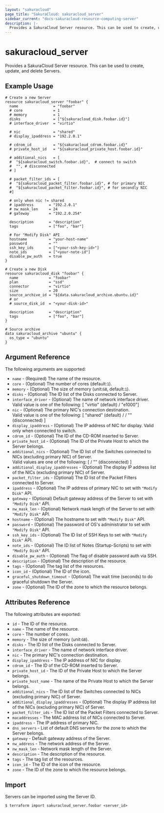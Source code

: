 ```yaml
---
layout: "sakuracloud"
page_title: "SakuraCloud: sakuracloud_server"
sidebar_current: "docs-sakuracloud-resource-computing-server"
description: |-
  Provides a SakuraCloud Server resource. This can be used to create, update, and delete Servers.
---
```


# sakuracloud\_server

Provides a SakuraCloud Server resource. This can be used to create, update, and delete Servers.

## Example Usage

```hcl
# Create a new Server
resource sakuracloud_server "foobar" {
  name                = "foobar"
  # core              = 1
  # memory            = 1
  disks               = ["${sakuracloud_disk.foobar.id}"]
  # interface_driver  = "virtio"
  
  # nic               = "shared"
  # display_ipaddress = "192.2.0.1"
  
  # cdrom_id          = "${sakuracloud_cdrom.foobar.id}"
  # private_host_id   = "${sakuracloud_private_host.foobar.id}"
  
  # additional_nics   = [
  #  "${sakuracloud_switch.foobar.id}",  # connect to switch
  #  "", # disconnected
  # ] 
  
  # packet_filter_ids = [
  #  "${sakuracloud_packet_filter.foobar.id}", # for primary NIC
  #  "${sakuracloud_packet_filter.foobar.id}", # for secondly NIC
  #]
 
  # only when nic != shared
  # ipaddress       = "192.2.0.1"
  # nw_mask_len     = 24
  # gateway         = "192.2.0.254" 
  
  description       = "description"
  tags              = ["foo", "bar"]
  
  # For "Modify Disk" API
  hostname          = "your-host-name"
  password          = ""
  ssh_key_ids       = ["<your-ssh-key-id>"]
  note_ids          = ["<your-note-id"]
  disable_pw_auth   = true
}

# Create a new Disk
resource sakuracloud_disk "foobar" {
  name              = "foobar"
  plan              = "ssd"
  connector         = "virtio"
  size              = 20
  source_archive_id = "${data.sakuracloud_archive.ubuntu.id}"
  # or
  # source_disk_id  = "<your-disk-id>"
  
  description       = "description"
  tags              = ["foo", "bar"]
}

# Source archive
data sakuracloud_archive "ubuntu" {
  os_type = "ubuntu"
}

```

## Argument Reference

The following arguments are supported:

* `name` - (Required) The name of the resource.
* `core` - (Optional) The number of cores (default:`1`).
* `memory` - (Optional) The size of memory (unit:`GB`, default:`1`).
* `disks` - (Optional) The ID list of the Disks connected to Server.
* `interface_driver` - (Optional) The name of network interface driver.  
Valid value is one of the following: [ "virtio" (default) / "e1000"]
* `nic` - (Optional) The primary NIC's connection destination.  
Valid value is one of the following: [ "shared" (default) / <Switch ID> / "" (disconnected) ]
* `display_ipaddress` - (Optional) The IP address of NIC for display. Valid only when connected to switch.  
* `cdrom_id` - (Optional) The ID of the CD-ROM inserted to Server.
* `private_host_id` - (Optional) The ID of the Private Host to which the Server belongs.
* `additional_nics` - (Optional) The ID list of the Switches connected to NICs (excluding primary NIC) of Server.  
Valid values are one of the following: [ <Switch ID> / "" (disconnected) ]
* `additional_display_ipaddresses` - (Optional) The display IP address list of the NICs (excluding primary NIC) of Server.  
* `packet_filter_ids` - (Optional) The ID list of the Packet Filters connected to Server.
* `ipaddress` - (Optional) The IP address of primary NIC to set with `"Modify Disk"` API.
* `gateway` - (Optional) Default gateway address of the Server to set with `"Modify Disk"` API.	 
* `nw_mask_len` - (Optional) Network mask length of the Server to set with `"Modify Disk"` API.
* `hostname` - (Optional) The hostname to set with `"Modify Disk"` API.
* `password` - (Optional) The password of OS's administrator to set with `"Modify Disk"` API.
* `ssh_key_ids` - (Optional) The ID list of SSH Keys to set with `"Modify Disk"` API.
* `note_ids` - (Optional) The ID list of Notes (Startup-Scripts) to set with `"Modify Disk"` API.
* `disable_pw_auth` - (Optional) The flag of disable password auth via SSH.
* `description` - (Optional) The description of the resource.
* `tags` - (Optional) The tag list of the resources.
* `icon_id` - (Optional) The ID of the icon.
* `graceful_shutdown_timeout` - (Optional) The wait time (seconds) to do graceful shutdown the Server.
* `zone` - (Optional) The ID of the zone to which the resource belongs.

## Attributes Reference

The following attributes are exported:

* `id` - The ID of the resource.
* `name` - The name of the resource.
* `core` - The number of cores.
* `memory` - The size of memory (unit:`GB`).
* `disks` - The ID list of the Disks connected to Server.
* `interface_driver` - The name of network interface driver.
* `nic` - The primary NIC's connection destination.
* `display_ipaddress` - The IP address of NIC for display. 
* `cdrom_id` - The ID of the CD-ROM inserted to Server.
* `private_host_id` - The ID of the Private Host to which the Server belongs.
* `private_host_name` - The name of the Private Host to which the Server belongs.
* `additional_nics` - The ID list of the Switches connected to NICs (excluding primary NIC) of Server.
* `additional_display_ipaddresses` - (Optional) The display IP address list of the NICs (excluding primary NIC) of Server. 
* `packet_filter_ids` - The ID list of the Packet Filters connected to Server.
* `macaddresses` - The MAC address list of NICs connected to Server.
* `ipaddress` - The IP address of primary NIC.
* `dns_servers` - List of default DNS servers for the zone to which the Server belongs.
* `gateway` - Default gateway address of the Server.	 
* `nw_address` - The network address of the Server.
* `nw_mask_len` - Network mask length of the Server.
* `description` - The description of the resource.
* `tags` - The tag list of the resources.
* `icon_id` - The ID of the icon of the resource.
* `zone` - The ID of the zone to which the resource belongs.

## Import

Servers can be imported using the Server ID.

```
$ terraform import sakuracloud_server.foobar <server_id>
```

